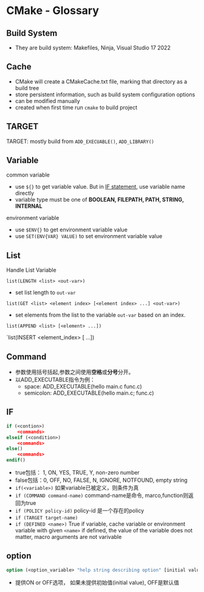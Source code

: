 # CMake - Glossary

## Build System

- They are build system: Makefiles, Ninja, Visual Studio 17 2022

## Cache

- CMake will create a CMakeCache.txt file, marking that directory as a build tree
- store persistent information, such as build system configuration options
- can be modified manually
- created when first time run `cmake` to build project

## TARGET

TARGET: mostly build from `ADD_EXECUABLE()`, `ADD_LIBRARY()`

## Variable

common variable

- use `${}` to get variable value. But in [IF statement](#IF), use variable name directly
- variable type must be one of **BOOLEAN, FILEPATH, PATH, STRING, INTERNAL**

environment variable

- use `$ENV{}` to get environment variable value
- use `SET(ENV{VAR} VALUE)` to set environment variable value

## List

Handle List Variable

`list(LENGTH <list> <out-var>)`

- set list length to `out-var`

`list(GET <list> <element index> [<element index> ...] <out-var>)`

- set elements from the list to the variable `out-var` based on an index.

`list(APPEND <list> [<element> ...])`

`list(INSERT <list> <element_index> <element> [<element> ...])

## Command

- 参数使用括号括起,参数之间使用**空格**或**分号**分开。
- 以ADD_EXECUTABLE指令为例：
  - space: ADD_EXECUTABLE(hello main.c  func.c)
  - semicolon: ADD_EXECUTABLE(hello main.c; func.c)

## IF 

```cmake
if (<contion>)
    <commands>
elseif (<condition>)    
    <commands>
else()
    <commands>
endif()    
```

- true包括： 1, ON, YES, TRUE, Y, non-zero number 
- false包括：0, OFF, NO, FALSE, N, IGNORE, NOTFOUND, empty string
- `if(<variable>)` 如果variable已被定义，则条件为真
- `if (COMMAND command-name)` command-name是命令, marco,function则返回为true
- `if (POLICY policy-id)` policy-id 是一个存在的policy
- `if (TARGET target-name)`
- `if (DEFINED <name>)` True if variable, cache variable or environment variable with given `<name>` if defined, the value of the variable does not matter, macro arguments are not varivable
  
## option

```cmake
option (<option_variable> "help string describing option" [initial value])
```

- 提供ON or OFF选项， 如果未提供初始值(initial value), OFF是默认值
